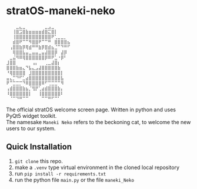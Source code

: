 # stratOS-maneki-neko
```
⠀⠀⠀⣀⣄⣀⠀⠀⠀⠀⠀⠀⣀⣠⣀⠀⠀⠀⠀⠀
⠀⠀⢸⣿⣩⣿⣷⣶⣶⣶⣶⣾⣿⣍⣿⡇⠀⠀⠀⠀
⠀⠀⢸⣿⣿⣿⣿⣿⣿⣿⣿⣿⣿⣿⠟⢁⣀⣀⡀⠀
⠀⠀⣾⣿⠟⠉⠉⠻⣿⣿⠟⠉⠉⠛⠀⣿⣿⣿⣿⣦
⠀⢠⣿⣿⣷⡿⢿⣾⠛⠛⣷⡿⣿⣾⣦⣈⠉⠙⠛⠋
⠀⠀⢿⣿⣿⣧⣤⣀⣤⣤⣀⣤⣼⣿⣿⡿⠀⣼⡿⠀
⠀⣀⣬⠻⠿⢿⣿⣿⣿⣿⣿⣿⡿⠿⠟⣁⠐⡿⠃⠀
⣸⣿⣿⠀⠀⠀⠀⠀⢠⡄⠀⠀⢀⣀⣼⣿⡆⠀⠀⠀
⣿⣿⣿⣷⣶⣄⠙⣧⣄⣠⣼⣿⣿⣿⣿⣿⣷⠀⠀⠀
⠘⢿⣿⣿⣿⣿⠀⣸⣿⣿⣿⣿⣿⣿⣿⣿⣿⡇⠀⠀
⣤⣄⡉⠙⠋⣁⣴⣿⣿⣿⣿⣿⣿⣿⣿⣿⣿⣧⠀⠀
⠟⠉⣉⣉⡉⠙⠿⣿⣿⣿⣿⠿⠋⢉⣉⣉⠉⠻⠀⠀
⢠⣾⣿⣿⣿⣷⣦⡈⢻⡟⢁⣴⣾⣿⣿⣿⣷⡄⠀⠀
⠸⣿⣿⣿⣿⣿⣿⡇⠀⠀⢸⣿⣿⣿⣿⣿⣿⠇⠀⠀
⠀⠈⠉⠙⠛⠉⠉⠀⠀⠀⠀⠉⠉⠛⠋⠉⠁⠀⠀⠀
```
The official stratOS welcome screen page. Written in python and uses PyQt5 widget toolkit. \
The namesake `Maneki Neko` refers to the beckoning cat, to welcome the new users to our system. 

## Quick Installation
1. `git clone` this repo.
2. make a `.venv` type virtual environment in the cloned local repository
3. run `pip install -r requirements.txt`
4. run the python file `main.py` or the file `maneki_Neko`
